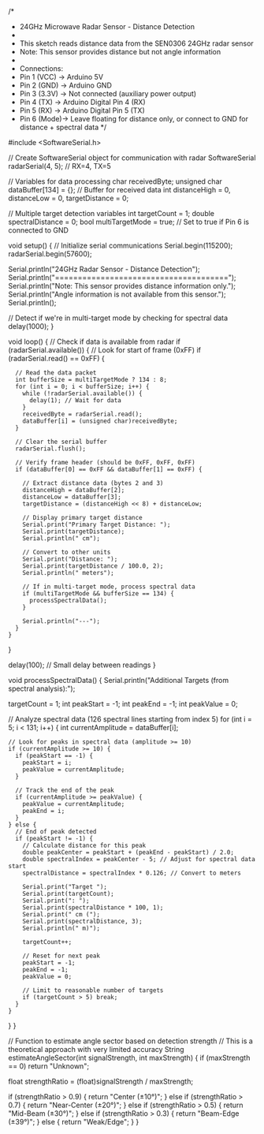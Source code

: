 /*
 * 24GHz Microwave Radar Sensor - Distance Detection
 * 
 * This sketch reads distance data from the SEN0306 24GHz radar sensor
 * Note: This sensor provides distance but not angle information
 * 
 * Connections:
 * Pin 1 (VCC) -> Arduino 5V
 * Pin 2 (GND) -> Arduino GND  
 * Pin 3 (3.3V) -> Not connected (auxiliary power output)
 * Pin 4 (TX)  -> Arduino Digital Pin 4 (RX)
 * Pin 5 (RX)  -> Arduino Digital Pin 5 (TX) 
 * Pin 6 (Mode)-> Leave floating for distance only, or connect to GND for distance + spectral data
 */

#include <SoftwareSerial.h>

// Create SoftwareSerial object for communication with radar
SoftwareSerial radarSerial(4, 5); // RX=4, TX=5

// Variables for data processing
char receivedByte;
unsigned char dataBuffer[134] = {}; // Buffer for received data
int distanceHigh = 0, distanceLow = 0, targetDistance = 0;

// Multiple target detection variables
int targetCount = 1;
double spectralDistance = 0;
bool multiTargetMode = true; // Set to true if Pin 6 is connected to GND

void setup() {
  // Initialize serial communications
  Serial.begin(115200);
  radarSerial.begin(57600);
  
  Serial.println("24GHz Radar Sensor - Distance Detection");
  Serial.println("======================================");
  Serial.println("Note: This sensor provides distance information only.");
  Serial.println("Angle information is not available from this sensor.");
  Serial.println();
  
  // Detect if we're in multi-target mode by checking for spectral data
  delay(1000);
}

void loop() {
  // Check if data is available from radar
  if (radarSerial.available()) {
    // Look for start of frame (0xFF)
    if (radarSerial.read() == 0xFF) {
      
      // Read the data packet
      int bufferSize = multiTargetMode ? 134 : 8;
      for (int i = 0; i < bufferSize; i++) {
        while (!radarSerial.available()) {
          delay(1); // Wait for data
        }
        receivedByte = radarSerial.read();
        dataBuffer[i] = (unsigned char)receivedByte;
      }
      
      // Clear the serial buffer
      radarSerial.flush();
      
      // Verify frame header (should be 0xFF, 0xFF, 0xFF)
      if (dataBuffer[0] == 0xFF && dataBuffer[1] == 0xFF) {
        
        // Extract distance data (bytes 2 and 3)
        distanceHigh = dataBuffer[2];
        distanceLow = dataBuffer[3];
        targetDistance = (distanceHigh << 8) + distanceLow;
        
        // Display primary target distance
        Serial.print("Primary Target Distance: ");
        Serial.print(targetDistance);
        Serial.println(" cm");
        
        // Convert to other units
        Serial.print("Distance: ");
        Serial.print(targetDistance / 100.0, 2);
        Serial.println(" meters");
        
        // If in multi-target mode, process spectral data
        if (multiTargetMode && bufferSize == 134) {
          processSpectralData();
        }
        
        Serial.println("---");
      }
    }
  }
  
  delay(100); // Small delay between readings
}

void processSpectralData() {
  Serial.println("Additional Targets (from spectral analysis):");
  
  targetCount = 1;
  int peakStart = -1;
  int peakEnd = -1;
  int peakValue = 0;
  
  // Analyze spectral data (126 spectral lines starting from index 5)
  for (int i = 5; i < 131; i++) {
    int currentAmplitude = dataBuffer[i];
    
    // Look for peaks in spectral data (amplitude >= 10)
    if (currentAmplitude >= 10) {
      if (peakStart == -1) {
        peakStart = i;
        peakValue = currentAmplitude;
      }
      
      // Track the end of the peak
      if (currentAmplitude >= peakValue) {
        peakValue = currentAmplitude;
        peakEnd = i;
      }
    } else {
      // End of peak detected
      if (peakStart != -1) {
        // Calculate distance for this peak
        double peakCenter = peakStart + (peakEnd - peakStart) / 2.0;
        double spectralIndex = peakCenter - 5; // Adjust for spectral data start
        spectralDistance = spectralIndex * 0.126; // Convert to meters
        
        Serial.print("Target ");
        Serial.print(targetCount);
        Serial.print(": ");
        Serial.print(spectralDistance * 100, 1);
        Serial.print(" cm (");
        Serial.print(spectralDistance, 3);
        Serial.println(" m)");
        
        targetCount++;
        
        // Reset for next peak
        peakStart = -1;
        peakEnd = -1;
        peakValue = 0;
        
        // Limit to reasonable number of targets
        if (targetCount > 5) break;
      }
    }
  }
}

// Function to estimate angle sector based on detection strength
// This is a theoretical approach with very limited accuracy
String estimateAngleSector(int signalStrength, int maxStrength) {
  if (maxStrength == 0) return "Unknown";
  
  float strengthRatio = (float)signalStrength / maxStrength;
  
  if (strengthRatio > 0.9) {
    return "Center (±10°)";
  } else if (strengthRatio > 0.7) {
    return "Near-Center (±20°)";
  } else if (strengthRatio > 0.5) {
    return "Mid-Beam (±30°)";
  } else if (strengthRatio > 0.3) {
    return "Beam-Edge (±39°)";
  } else {
    return "Weak/Edge";
  }
}

